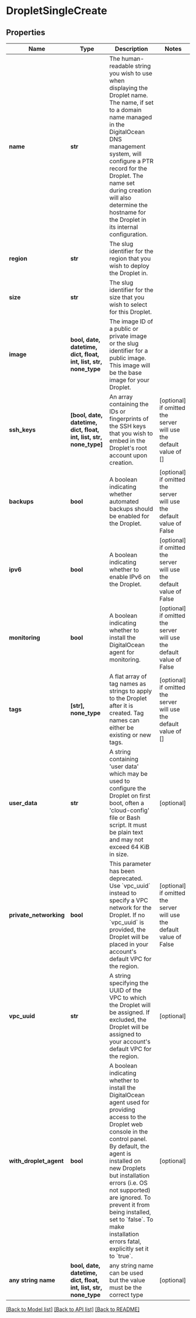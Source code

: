 # DropletSingleCreate


## Properties
Name | Type | Description | Notes
------------ | ------------- | ------------- | -------------
**name** | **str** | The human-readable string you wish to use when displaying the Droplet name. The name, if set to a domain name managed in the DigitalOcean DNS management system, will configure a PTR record for the Droplet. The name set during creation will also determine the hostname for the Droplet in its internal configuration. | 
**region** | **str** | The slug identifier for the region that you wish to deploy the Droplet in. | 
**size** | **str** | The slug identifier for the size that you wish to select for this Droplet. | 
**image** | **bool, date, datetime, dict, float, int, list, str, none_type** | The image ID of a public or private image or the slug identifier for a public image. This image will be the base image for your Droplet. | 
**ssh_keys** | **[bool, date, datetime, dict, float, int, list, str, none_type]** | An array containing the IDs or fingerprints of the SSH keys that you wish to embed in the Droplet&#39;s root account upon creation. | [optional]  if omitted the server will use the default value of []
**backups** | **bool** | A boolean indicating whether automated backups should be enabled for the Droplet. | [optional]  if omitted the server will use the default value of False
**ipv6** | **bool** | A boolean indicating whether to enable IPv6 on the Droplet. | [optional]  if omitted the server will use the default value of False
**monitoring** | **bool** | A boolean indicating whether to install the DigitalOcean agent for monitoring. | [optional]  if omitted the server will use the default value of False
**tags** | **[str], none_type** | A flat array of tag names as strings to apply to the Droplet after it is created. Tag names can either be existing or new tags. | [optional]  if omitted the server will use the default value of []
**user_data** | **str** | A string containing &#39;user data&#39; which may be used to configure the Droplet on first boot, often a &#39;cloud-config&#39; file or Bash script. It must be plain text and may not exceed 64 KiB in size. | [optional] 
**private_networking** | **bool** | This parameter has been deprecated. Use &#x60;vpc_uuid&#x60; instead to specify a VPC network for the Droplet. If no &#x60;vpc_uuid&#x60; is provided, the Droplet will be placed in your account&#39;s default VPC for the region. | [optional]  if omitted the server will use the default value of False
**vpc_uuid** | **str** | A string specifying the UUID of the VPC to which the Droplet will be assigned. If excluded, the Droplet will be assigned to your account&#39;s default VPC for the region. | [optional] 
**with_droplet_agent** | **bool** | A boolean indicating whether to install the DigitalOcean agent used for providing access to the Droplet web console in the control panel. By default, the agent is installed on new Droplets but installation errors (i.e. OS not supported) are ignored. To prevent it from being installed, set to &#x60;false&#x60;. To make installation errors fatal, explicitly set it to &#x60;true&#x60;. | [optional] 
**any string name** | **bool, date, datetime, dict, float, int, list, str, none_type** | any string name can be used but the value must be the correct type | [optional]

[[Back to Model list]](../README.md#documentation-for-models) [[Back to API list]](../README.md#documentation-for-api-endpoints) [[Back to README]](../README.md)


